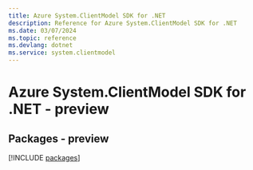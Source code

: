 ```yaml
---
title: Azure System.ClientModel SDK for .NET
description: Reference for Azure System.ClientModel SDK for .NET
ms.date: 03/07/2024
ms.topic: reference
ms.devlang: dotnet
ms.service: system.clientmodel
---
```

# Azure System.ClientModel SDK for .NET - preview
## Packages - preview
[!INCLUDE [packages](system.clientmodel-index.md)]